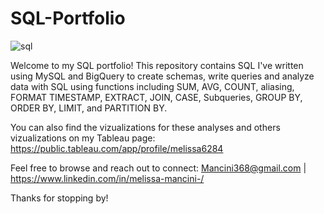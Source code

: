 # SQL-Portfolio

![sql](https://github.com/Mancini368/SQL-Portfolio/assets/126501368/c1cc3353-febd-4d14-91e9-ba35e5d323f1)

Welcome to my SQL portfolio!
This repository contains SQL I've written using MySQL and BigQuery to create schemas, write queries and analyze data with SQL using functions including SUM, AVG, COUNT, aliasing, FORMAT TIMESTAMP, EXTRACT, JOIN, CASE, Subqueries, GROUP BY, ORDER BY, LIMIT, and PARTITION BY.

You can also find the vizualizations for these analyses and others vizualizations on my Tableau page: https://public.tableau.com/app/profile/melissa6284 

Feel free to browse and reach out to connect: Mancini368@gmail.com | https://www.linkedin.com/in/melissa-mancini-/ 



Thanks for stopping by!
